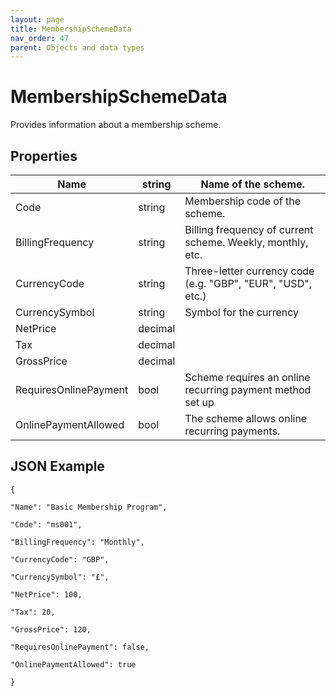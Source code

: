 ```yaml
---
layout: page
title: MembershipSchemeData
nav_order: 47
parent: Objects and data types
---
```


# MembershipSchemeDataProvides information about a membership scheme.## Properties| Name | string | Name of the scheme. || --- | --- | --- || Code | string | Membership code of the scheme. || BillingFrequency | string | Billing frequency of current scheme. Weekly, monthly, etc. || CurrencyCode | string | Three-letter currency code (e.g. "GBP", "EUR", "USD", etc.) || CurrencySymbol | string | Symbol for the currency || NetPrice | decimal |     || Tax | decimal |     || GrossPrice | decimal |     || RequiresOnlinePayment | bool | Scheme requires an online recurring payment method set up || OnlinePaymentAllowed | bool | The scheme allows online recurring payments. |## JSON Example```{"Name": "Basic Membership Program","Code": "ms001","BillingFrequency": "Monthly","CurrencyCode": "GBP","CurrencySymbol": "£","NetPrice": 100,"Tax": 20,"GrossPrice": 120,"RequiresOnlinePayment": false,"OnlinePaymentAllowed": true}```